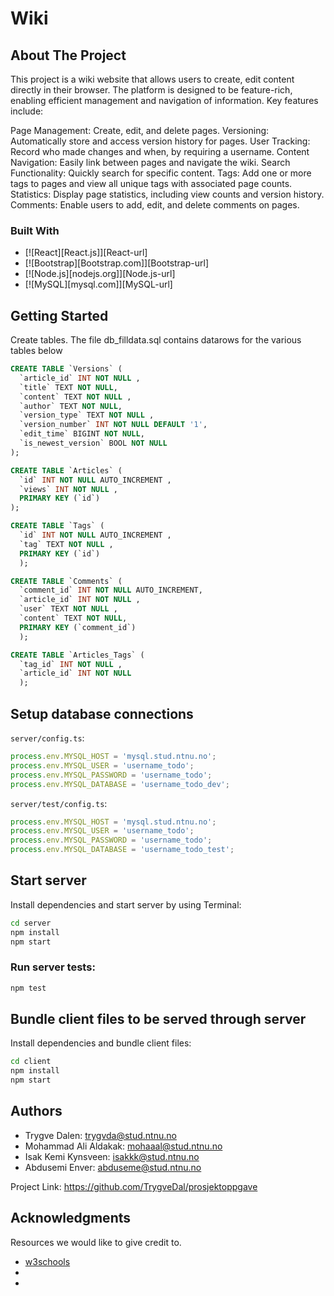 # Wiki

<!-- ABOUT THE PROJECT -->

## About The Project

This project is a wiki website that allows users to create, edit content directly in their browser.
The platform is designed to be feature-rich, enabling efficient management and navigation of
information. Key features include:

Page Management: Create, edit, and delete pages. Versioning: Automatically store and access version
history for pages. User Tracking: Record who made changes and when, by requiring a username. Content
Navigation: Easily link between pages and navigate the wiki. Search Functionality: Quickly search
for specific content. Tags: Add one or more tags to pages and view all unique tags with associated
page counts. Statistics: Display page statistics, including view counts and version history.
Comments: Enable users to add, edit, and delete comments on pages.

### Built With

- [![React][React.js]][React-url]
- [![Bootstrap][Bootstrap.com]][Bootstrap-url]
- [![Node.js][nodejs.org]][Node.js-url]
- [![MySQL][mysql.com]][MySQL-url]

## Getting Started

Create tables. The file db_filldata.sql contains datarows for the various tables below

```sql
CREATE TABLE `Versions` (
  `article_id` INT NOT NULL ,
  `title` TEXT NOT NULL,
  `content` TEXT NOT NULL ,
  `author` TEXT NOT NULL,
  `version_type` TEXT NOT NULL ,
  `version_number` INT NOT NULL DEFAULT '1',
  `edit_time` BIGINT NOT NULL,
  `is_newest_version` BOOL NOT NULL
);

CREATE TABLE `Articles` (
  `id` INT NOT NULL AUTO_INCREMENT ,
  `views` INT NOT NULL ,
  PRIMARY KEY (`id`)
);

CREATE TABLE `Tags` (
  `id` INT NOT NULL AUTO_INCREMENT ,
  `tag` TEXT NOT NULL ,
  PRIMARY KEY (`id`)
  );

CREATE TABLE `Comments` (
  `comment_id` INT NOT NULL AUTO_INCREMENT,
  `article_id` INT NOT NULL ,
  `user` TEXT NOT NULL ,
  `content` TEXT NOT NULL,
  PRIMARY KEY (`comment_id`)
  );

CREATE TABLE `Articles_Tags` (
  `tag_id` INT NOT NULL ,
  `article_id` INT NOT NULL
  );
```

## Setup database connections

`server/config.ts`:

```ts
process.env.MYSQL_HOST = 'mysql.stud.ntnu.no';
process.env.MYSQL_USER = 'username_todo';
process.env.MYSQL_PASSWORD = 'username_todo';
process.env.MYSQL_DATABASE = 'username_todo_dev';
```

`server/test/config.ts`:

```ts
process.env.MYSQL_HOST = 'mysql.stud.ntnu.no';
process.env.MYSQL_USER = 'username_todo';
process.env.MYSQL_PASSWORD = 'username_todo';
process.env.MYSQL_DATABASE = 'username_todo_test';
```

## Start server

Install dependencies and start server by using Terminal:

```sh
cd server
npm install
npm start
```

### Run server tests:

```sh
npm test
```

## Bundle client files to be served through server

Install dependencies and bundle client files:

```sh
cd client
npm install
npm start
```

<!-- CONTACT -->

## Authors

- Trygve Dalen: trygvda@stud.ntnu.no
- Mohammad Ali Aldakak: mohaaal@stud.ntnu.no
- Isak Kemi Kynsveen: isakkk@stud.ntnu.no
- Abdusemi Enver: abduseme@stud.ntnu.no

Project Link: https://github.com/TrygveDal/prosjektoppgave

<!-- ACKNOWLEDGMENTS -->

## Acknowledgments

Resources we would like to give credit to.

- [w3schools](https://www.w3schools.com/js/default.asp)
-
-
